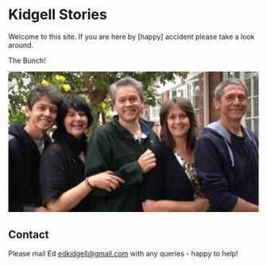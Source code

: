 # Kidgell Stories

Welcome to this site. If you are here by [happy] accident please take a look around.

The Bunch!

![The Kids](/assets/images/photo-2-cropped.jpg)

## Contact

Please mail Ed <edkidgell@gmail.com> with any queries - happy to help!

